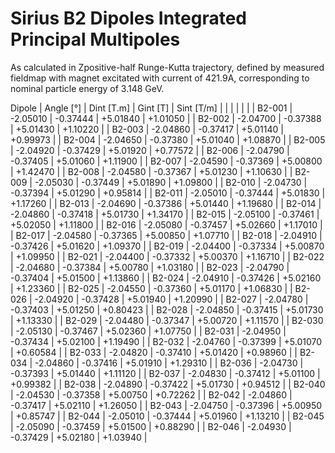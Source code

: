 Sirius B2 Dipoles Integrated Principal Multipoles
=================================================

As calculated in Zpositive-half Runge-Kutta trajectory,
defined by measured fieldmap with magnet excitated with current of 421.9A,
corresponding to nominal particle energy of 3.148 GeV.

  Dipole   |  Angle [°]   |  Dint [T.m]  |   Gint [T]   |  Sint [T/m]  |
           |              |              |              |              |
|  B2-001  |   -2.05010   |   -0.37444   |   +5.01840   |   +1.01050   |
|  B2-002  |   -2.04700   |   -0.37388   |   +5.01430   |   +1.10220   |
|  B2-003  |   -2.04860   |   -0.37417   |   +5.01140   |   +0.99973   |
|  B2-004  |   -2.04650   |   -0.37380   |   +5.01040   |   +1.08870   |
|  B2-005  |   -2.04920   |   -0.37429   |   +5.01920   |   +0.77572   |
|  B2-006  |   -2.04790   |   -0.37405   |   +5.01060   |   +1.11900   |
|  B2-007  |   -2.04590   |   -0.37369   |   +5.00800   |   +1.42470   |
|  B2-008  |   -2.04580   |   -0.37367   |   +5.01230   |   +1.10630   |
|  B2-009  |   -2.05030   |   -0.37449   |   +5.01890   |   +1.09800   |
|  B2-010  |   -2.04730   |   -0.37394   |   +5.01290   |   +0.95814   |
|  B2-011  |   -2.05010   |   -0.37444   |   +5.01830   |   +1.17260   |
|  B2-013  |   -2.04690   |   -0.37386   |   +5.01440   |   +1.19680   |
|  B2-014  |   -2.04860   |   -0.37418   |   +5.01730   |   +1.34170   |
|  B2-015  |   -2.05100   |   -0.37461   |   +5.02050   |   +1.11800   |
|  B2-016  |   -2.05080   |   -0.37457   |   +5.02660   |   +1.17010   |
|  B2-017  |   -2.04580   |   -0.37365   |   +5.00850   |   +1.07710   |
|  B2-018  |   -2.04910   |   -0.37426   |   +5.01620   |   +1.09370   |
|  B2-019  |   -2.04400   |   -0.37334   |   +5.00870   |   +1.09950   |
|  B2-021  |   -2.04400   |   -0.37332   |   +5.00370   |   +1.16710   |
|  B2-022  |   -2.04680   |   -0.37384   |   +5.00780   |   +1.03180   |
|  B2-023  |   -2.04790   |   -0.37404   |   +5.01500   |   +1.13860   |
|  B2-024  |   -2.04910   |   -0.37426   |   +5.02160   |   +1.23360   |
|  B2-025  |   -2.04550   |   -0.37360   |   +5.01170   |   +1.06830   |
|  B2-026  |   -2.04920   |   -0.37428   |   +5.01940   |   +1.20990   |
|  B2-027  |   -2.04780   |   -0.37403   |   +5.01250   |   +0.80423   |
|  B2-028  |   -2.04850   |   -0.37415   |   +5.01730   |   +1.13330   |
|  B2-029  |   -2.04480   |   -0.37347   |   +5.00720   |   +1.11570   |
|  B2-030  |   -2.05130   |   -0.37467   |   +5.02360   |   +1.07750   |
|  B2-031  |   -2.04950   |   -0.37434   |   +5.02100   |   +1.19490   |
|  B2-032  |   -2.04760   |   -0.37399   |   +5.01070   |   +0.60584   |
|  B2-033  |   -2.04820   |   -0.37410   |   +5.01420   |   +0.98960   |
|  B2-034  |   -2.04860   |   -0.37416   |   +5.01910   |   +1.29310   |
|  B2-036  |   -2.04730   |   -0.37393   |   +5.01440   |   +1.11120   |
|  B2-037  |   -2.04830   |   -0.37412   |   +5.01100   |   +0.99382   |
|  B2-038  |   -2.04890   |   -0.37422   |   +5.01730   |   +0.94512   |
|  B2-040  |   -2.04530   |   -0.37358   |   +5.00750   |   +0.72262   |
|  B2-042  |   -2.04860   |   -0.37417   |   +5.02110   |   +1.26050   |
|  B2-043  |   -2.04750   |   -0.37396   |   +5.00950   |   +0.85747   |
|  B2-044  |   -2.05010   |   -0.37444   |   +5.01960   |   +1.13210   |
|  B2-045  |   -2.05090   |   -0.37459   |   +5.01500   |   +0.88290   |
|  B2-046  |   -2.04930   |   -0.37429   |   +5.02180   |   +1.03940   |
